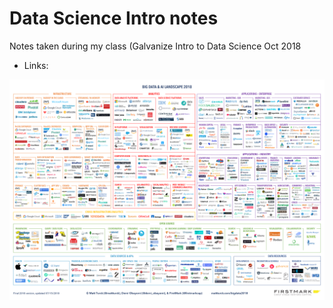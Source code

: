 # Data Science Intro notes

Notes taken during my class (Galvanize Intro to Data Science Oct 2018

- Links:

![Big Data & AI Landscape 2018](./media/Big_Data_Landscape_2018_Final.png)